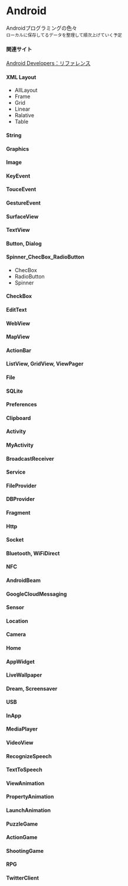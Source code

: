 # Android

Androidプログラミングの色々<br>
<small>ローカルに保存してるデータを整理して順次上げていく予定</small>
 
 
#### 関連サイト
[Android Developers：リファレンス](https://developer.android.com/reference/packages.html?hl=ja)

#### XML Layout
- AllLayout
- Frame
- Grid
- Linear
- Ralative
- Table

#### String
#### Graphics
#### Image
#### KeyEvent
#### TouceEvent
#### GestureEvent
#### SurfaceView

#### TextView
#### Button, Dialog
#### Spinner_ChecBox_RadioButton
- ChecBox
- RadioButton
- Spinner
#### CheckBox
#### EditText
#### WebView
#### MapView
#### ActionBar
#### ListView, GridView, ViewPager

#### File
#### SQLite
#### Preferences
#### Clipboard

#### Activity
#### MyActivity
#### BroadcastReceiver
#### Service
#### FileProvider
#### DBProvider
#### Fragment

#### Http
#### Socket
#### Bluetooth, WiFiDirect
#### NFC
#### AndroidBeam
#### GoogleCloudMessaging

#### Sensor
#### Location
#### Camera
#### Home
#### AppWidget
#### LiveWallpaper
#### Dream, Screensaver
#### USB
#### InApp

#### MediaPlayer
#### VideoView
#### RecognizeSpeech
#### TextToSpeech
#### ViewAnimation
#### PropertyAnimation
#### LaunchAnimation

#### PuzzleGame
#### ActionGame
#### ShootingGame
#### RPG
#### TwitterClient
